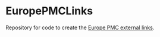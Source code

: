 # EuropePMCLinks
Repository for code to create the [Europe PMC external links](http://europepmc.org/LabsLink).
